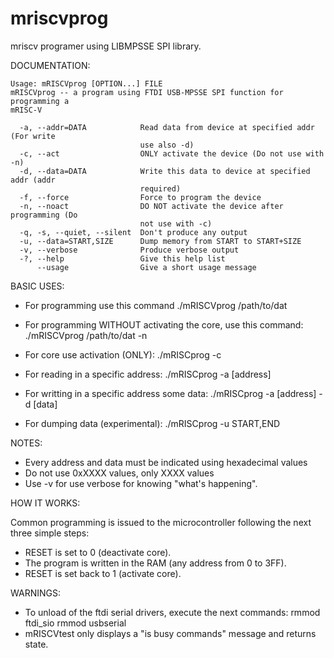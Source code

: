 # mriscvprog 

mriscv programer using LIBMPSSE SPI library.

DOCUMENTATION:
```
Usage: mRISCVprog [OPTION...] FILE
mRISCVprog -- a program using FTDI USB-MPSSE SPI function for programming a
mRISC-V

  -a, --addr=DATA            Read data from device at specified addr (For write
                             use also -d)
  -c, --act                  ONLY activate the device (Do not use with -n)
  -d, --data=DATA            Write this data to device at specified addr (addr
                             required)
  -f, --force                Force to program the device
  -n, --noact                DO NOT activate the device after programming (Do
                             not use with -c)
  -q, -s, --quiet, --silent  Don't produce any output
  -u, --data=START,SIZE      Dump memory from START to START+SIZE
  -v, --verbose              Produce verbose output
  -?, --help                 Give this help list
      --usage                Give a short usage message
```
BASIC USES:

- For programming use this command
./mRISCVprog /path/to/dat 

- For programming WITHOUT activating the core, use this command:
./mRISCVprog /path/to/dat -n

- For core use activation (ONLY):
./mRISCprog -c

- For reading in a specific address:
./mRISCprog -a [address]

- For writting in a specific address some data:
./mRISCprog -a [address] -d [data]

- For dumping data (experimental):
./mRISCprog -u START,END

NOTES:
- Every address and data must be indicated using hexadecimal values
- Do not use 0xXXXX values, only XXXX values
- Use -v for use verbose for knowing "what's happening".

HOW IT WORKS:

Common programming is issued to the microcontroller following the 
next three simple steps:
- RESET is set to 0 (deactivate core).
- The program is written in the RAM (any address from 0 to 3FF).
- RESET is set back to 1 (activate core).


WARNINGS:

- To unload of the ftdi serial drivers, execute the next commands:
rmmod ftdi_sio
rmmod usbserial
- mRISCVtest only displays a "is busy commands" message and returns state.
